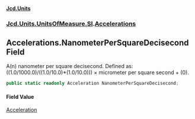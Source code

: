 #### [Jcd.Units](index.md 'index')
### [Jcd.Units.UnitsOfMeasure.SI](Jcd.Units.UnitsOfMeasure.SI.md 'Jcd.Units.UnitsOfMeasure.SI').[Accelerations](Accelerations.md 'Jcd.Units.UnitsOfMeasure.SI.Accelerations')

## Accelerations.NanometerPerSquareDecisecond Field

A(n) nanometer per square decisecond. Defined as: ((1.0/1000.0)/((1.0/10.0)*(1.0/10.0))) × micrometer per square second + (0).

```csharp
public static readonly Acceleration NanometerPerSquareDecisecond;
```

#### Field Value
[Acceleration](Acceleration.md 'Jcd.Units.UnitTypes.Acceleration')